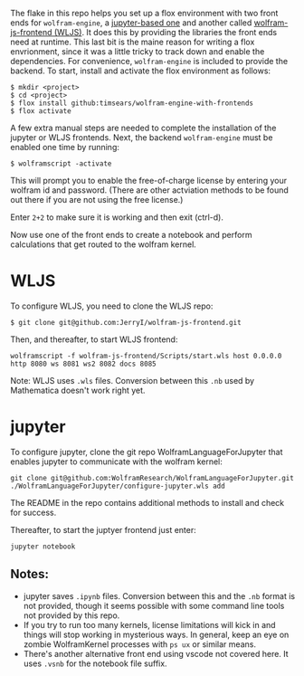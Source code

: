 The flake in this repo helps you set up a flox environment with two front ends for `wolfram-engine`, a [jupyter-based one](https://github.com/WolframResearch/WolframLanguageForJupyter) and another called [wolfram-js-frontend (WLJS)](https://github.com/JerryI/wolfram-js-frontend). It does this by providing  the libraries the front ends need at runtime. This last bit is the maine reason for writing a flox envrionment, since it was a little tricky to track down and enable the dependencies. For convenience, `wolfram-engine` is included to provide the backend. To start, install and activate the flox environment as follows:
```
$ mkdir <project> 
$ cd <project>
$ flox install github:timsears/wolfram-engine-with-frontends
$ flox activate
```
A few extra manual steps are needed to complete the installation of the jupyter or WLJS frontends. Next, the backend `wolfram-engine` must be enabled one time by running:
```
$ wolframscript -activate
```
This will prompt you to enable the free-of-charge license by entering your wolfram id and password. (There are other actviation methods to be found out there if you are not using the free license.)

Enter `2+2` to make sure it is working and then exit (ctrl-d).

Now use one of the front ends to create a notebook and perform calculations that get routed to the wolfram kernel.
# WLJS 
To configure WLJS, you need to clone the WLJS repo:
```
$ git clone git@github.com:JerryI/wolfram-js-frontend.git
```
Then, and thereafter, to start WLJS frontend:
```
wolframscript -f wolfram-js-frontend/Scripts/start.wls host 0.0.0.0 http 8080 ws 8081 ws2 8082 docs 8085
```
Note: WLJS uses `.wls` files. Conversion between this `.nb` used by Mathematica doesn't work right yet.

# jupyter

To configure jupyter, clone the git repo WolframLanguageForJupyter that enables jupyter to communicate with the wolfram kernel:

```
git clone git@github.com:WolframResearch/WolframLanguageForJupyter.git  
./WolframLanguageForJupyter/configure-jupyter.wls add
```
The README in the repo contains additional methods to install and check for success. 

Thereafter, to start the juptyer frontend just enter:

```
jupyter notebook
```

## Notes: 
  - jupyter saves `.ipynb` files. Conversion between this and the `.nb` format is not provided, though it seems possible with some command line tools not provided by this repo.
  - If you try to run too many kernels, license limitations will kick in and things will stop working in mysterious ways. In general, keep an eye on zombie WolframKernel processes with `ps ux` or similar means.
  - There's another alternative front end using vscode not covered here. It uses `.vsnb` for the notebook file suffix.


